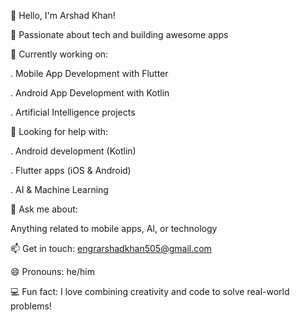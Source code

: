 👋 Hello, I'm Arshad Khan!

🌟 Passionate about tech and building awesome apps

🔭 Currently working on:

   . Mobile App Development with Flutter

   . Android App Development with Kotlin

   . Artificial Intelligence projects

🤔 Looking for help with:

   . Android development (Kotlin)
   
   . Flutter apps (iOS & Android)
   
   . AI & Machine Learning
   
   
💬 Ask me about:

   Anything related to mobile apps, AI, or technology
   
📫 Get in touch: engrarshadkhan505@gmail.com

😄 Pronouns: he/him

💻 Fun fact: I love combining creativity and code to solve real-world problems!    

